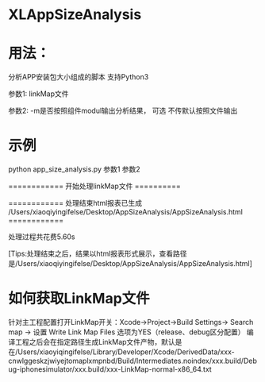 # XLAppSizeAnalysis

# 用法：
分析APP安装包大小组成的脚本 支持Python3

参数1: linkMap文件

参数2: -m是否按照组件modul输出分析结果， 可选 不传默认按照文件输出


# 示例
python app_size_analysis.py 参数1 参数2

============ 开始处理linkMap文件 ==========

============ 处理结束html报表已生成 /Users/xiaoqiyingifelse/Desktop/AppSizeAnalysis/AppSizeAnalysis.html ============

处理过程共花费5.60s

[Tips:处理结束之后，结果以html报表形式展示，查看路径是/Users/xiaoqiyingifelse/Desktop/AppSizeAnalysis/AppSizeAnalysis.html]

# 如何获取LinkMap文件
针对主工程配置打开LinkMap开关：Xcode->Project->Build Settings-> Search map -> 设置 Write Link Map Files 选项为YES（release、debug区分配置）
编译工程之后会在指定路径生成LinkMap文件产物，默认是在/Users/xiaoyiqingifelse/Library/Developer/Xcode/DerivedData/xxx-cnwlggeskzjwiyejtomaplxmpnbd/Build/Intermediates.noindex/xxx.build/Debug-iphonesimulator/xxx.build/xxx-LinkMap-normal-x86_64.txt
